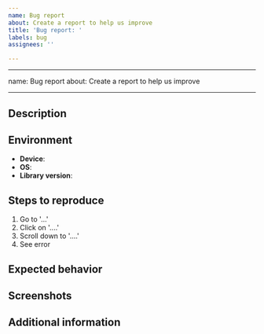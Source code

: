 ```yaml
---
name: Bug report
about: Create a report to help us improve
title: 'Bug report: '
labels: bug
assignees: ''

---
```


---
name: Bug report
about: Create a report to help us improve

---

## Description
<!-- A clear and concise description of what the bug is. -->

## Environment
- **Device**: <!-- e.g. Pixel 5 -->
- **OS**: <!-- e.g. 9.0.0 -->
- **Library version**: <!-- e.g. Sentinel 1.3.0). -->

## Steps to reproduce
<!-- How we can reproduce the behavior: -->
1. Go to '...'
2. Click on '....'
3. Scroll down to '....'
4. See error

## Expected behavior
<!-- A clear and concise description of what you expected to happen. -->

## Screenshots
<!-- If applicable, add screenshots to help explain your problem. -->

## Additional information
<!-- Add any other context about the problem here. -->
